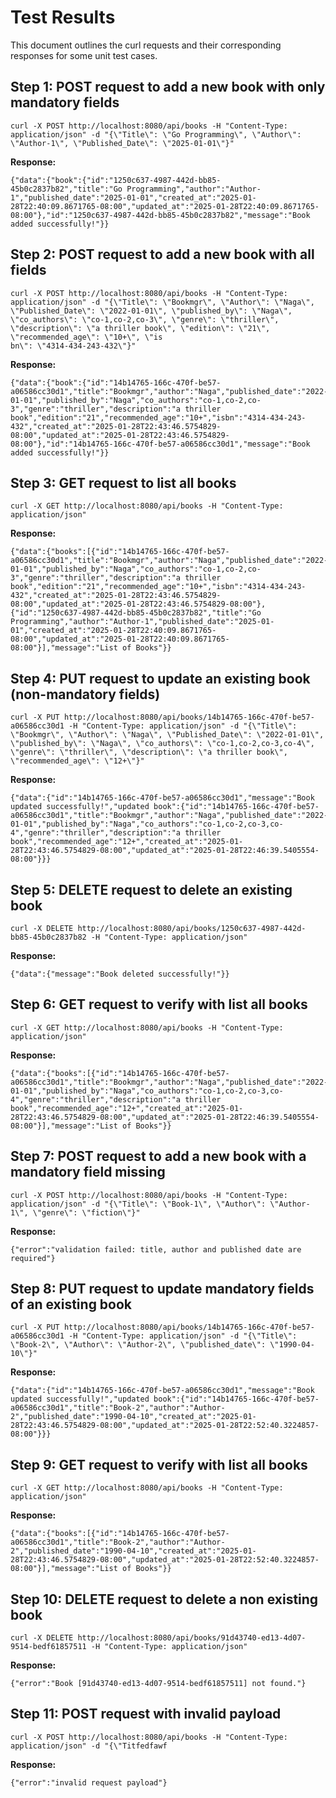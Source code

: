 # Test Results
This document outlines the curl requests and their corresponding responses for some unit test cases.

## Step 1: POST request to add a new book with only mandatory fields

```
curl -X POST http://localhost:8080/api/books -H "Content-Type: application/json" -d "{\"Title\": \"Go Programming\", \"Author\": \"Author-1\", \"Published_Date\": \"2025-01-01\"}" 
```

**Response:**

```
{"data":{"book":{"id":"1250c637-4987-442d-bb85-45b0c2837b82","title":"Go Programming","author":"Author-1","published_date":"2025-01-01","created_at":"2025-01-28T22:40:09.8671765-08:00","updated_at":"2025-01-28T22:40:09.8671765-08:00"},"id":"1250c637-4987-442d-bb85-45b0c2837b82","message":"Book added successfully!"}}
```

## Step 2: POST request to add a new book with all fields

```
curl -X POST http://localhost:8080/api/books -H "Content-Type: application/json" -d "{\"Title\": \"Bookmgr\", \"Author\": \"Naga\", \"Published_Date\": \"2022-01-01\", \"published_by\": \"Naga\", \"co_authors\": \"co-1,co-2,co-3\", \"genre\": \"thriller\", \"description\": \"a thriller book\", \"edition\": \"21\", \"recommended_age\": \"10+\", \"is
bn\": \"4314-434-243-432\"}"
```

**Response:**

```
{"data":{"book":{"id":"14b14765-166c-470f-be57-a06586cc30d1","title":"Bookmgr","author":"Naga","published_date":"2022-01-01","published_by":"Naga","co_authors":"co-1,co-2,co-3","genre":"thriller","description":"a thriller book","edition":"21","recommended_age":"10+","isbn":"4314-434-243-432","created_at":"2025-01-28T22:43:46.5754829-08:00","updated_at":"2025-01-28T22:43:46.5754829-08:00"},"id":"14b14765-166c-470f-be57-a06586cc30d1","message":"Book added successfully!"}}
```

## Step 3: GET request to list all books

```
curl -X GET http://localhost:8080/api/books -H "Content-Type: application/json"
```

**Response:**

```
{"data":{"books":[{"id":"14b14765-166c-470f-be57-a06586cc30d1","title":"Bookmgr","author":"Naga","published_date":"2022-01-01","published_by":"Naga","co_authors":"co-1,co-2,co-3","genre":"thriller","description":"a thriller book","edition":"21","recommended_age":"10+","isbn":"4314-434-243-432","created_at":"2025-01-28T22:43:46.5754829-08:00","updated_at":"2025-01-28T22:43:46.5754829-08:00"},{"id":"1250c637-4987-442d-bb85-45b0c2837b82","title":"Go Programming","author":"Author-1","published_date":"2025-01-01","created_at":"2025-01-28T22:40:09.8671765-08:00","updated_at":"2025-01-28T22:40:09.8671765-08:00"}],"message":"List of Books"}}
```

## Step 4: PUT request to update an existing book (non-mandatory fields)

```
curl -X PUT http://localhost:8080/api/books/14b14765-166c-470f-be57-a06586cc30d1 -H "Content-Type: application/json" -d "{\"Title\": \"Bookmgr\", \"Author\": \"Naga\", \"Published_Date\": \"2022-01-01\", \"published_by\": \"Naga\", \"co_authors\": \"co-1,co-2,co-3,co-4\", \"genre\": \"thriller\", \"description\": \"a thriller book\", \"recommended_age\": \"12+\"}" 
```

**Response:**

```
{"data":{"id":"14b14765-166c-470f-be57-a06586cc30d1","message":"Book updated successfully!","updated book":{"id":"14b14765-166c-470f-be57-a06586cc30d1","title":"Bookmgr","author":"Naga","published_date":"2022-01-01","published_by":"Naga","co_authors":"co-1,co-2,co-3,co-4","genre":"thriller","description":"a thriller book","recommended_age":"12+","created_at":"2025-01-28T22:43:46.5754829-08:00","updated_at":"2025-01-28T22:46:39.5405554-08:00"}}}
```

## Step 5: DELETE request to delete an existing book

```
curl -X DELETE http://localhost:8080/api/books/1250c637-4987-442d-bb85-45b0c2837b82 -H "Content-Type: application/json" 
```

**Response:**

```
{"data":{"message":"Book deleted successfully!"}}
```

## Step 6: GET request to verify with list all books

```
curl -X GET http://localhost:8080/api/books -H "Content-Type: application/json"
```

**Response:**

```
{"data":{"books":[{"id":"14b14765-166c-470f-be57-a06586cc30d1","title":"Bookmgr","author":"Naga","published_date":"2022-01-01","published_by":"Naga","co_authors":"co-1,co-2,co-3,co-4","genre":"thriller","description":"a thriller book","recommended_age":"12+","created_at":"2025-01-28T22:43:46.5754829-08:00","updated_at":"2025-01-28T22:46:39.5405554-08:00"}],"message":"List of Books"}}
```

## Step 7: POST request to add a new book with a mandatory field missing

```
curl -X POST http://localhost:8080/api/books -H "Content-Type: application/json" -d "{\"Title\": \"Book-1\", \"Author\": \"Author-1\", \"genre\": \"fiction\"}"
```

**Response:**

```
{"error":"validation failed: title, author and published date are required"}
```

## Step 8: PUT request to update mandatory fields of an existing book

```
curl -X PUT http://localhost:8080/api/books/14b14765-166c-470f-be57-a06586cc30d1 -H "Content-Type: application/json" -d "{\"Title\": \"Book-2\", \"Author\": \"Author-2\", \"published_date\": \"1990-04-10\"}" 
```

**Response:**

```
{"data":{"id":"14b14765-166c-470f-be57-a06586cc30d1","message":"Book updated successfully!","updated book":{"id":"14b14765-166c-470f-be57-a06586cc30d1","title":"Book-2","author":"Author-2","published_date":"1990-04-10","created_at":"2025-01-28T22:43:46.5754829-08:00","updated_at":"2025-01-28T22:52:40.3224857-08:00"}}}
```

## Step 9: GET request to verify with list all books

```
curl -X GET http://localhost:8080/api/books -H "Content-Type: application/json"
```

**Response:**

```
{"data":{"books":[{"id":"14b14765-166c-470f-be57-a06586cc30d1","title":"Book-2","author":"Author-2","published_date":"1990-04-10","created_at":"2025-01-28T22:43:46.5754829-08:00","updated_at":"2025-01-28T22:52:40.3224857-08:00"}],"message":"List of Books"}}
```

## Step 10: DELETE request to delete a non existing book

```
curl -X DELETE http://localhost:8080/api/books/91d43740-ed13-4d07-9514-bedf61857511 -H "Content-Type: application/json" 
```

**Response:**

```
{"error":"Book [91d43740-ed13-4d07-9514-bedf61857511] not found."}
```

## Step 11: POST request with invalid payload

```
curl -X POST http://localhost:8080/api/books -H "Content-Type: application/json" -d "{\"Titfedfawf 
```

**Response:**

```
{"error":"invalid request payload"}
```
